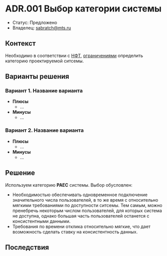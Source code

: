 # ADR.001 Выбор категории системы

<!-- Название ADR состоит из [ADR.###] [Коротко суть принятого решения] -->

* Статус: Предложено
* Владелец: sabratch@mts.ru

## Контекст

<!-- Описание проблемы, требующей решения, причин, побудивших принять решение, ограничений, действовавших на момент принятия решения -->

Необходимо в соответствии с [НФТ](../README.md#Нефункциональные-требования/Требования-к-атрибутам-качества), [ограничениями](../README.md#Ограничения) определить категорию проектируемой ситсемы.

## Варианты решения

<!-- Описание рассмотренных вариантов c их плюсами и минусами -->

### Вариант 1. Название варианта

<!-- Описание варианта 1 -->

* **Плюсы**
  * ...
* **Минусы**
  * ...

### Вариант 2. Название варианта

<!-- Описание варианта 2 -->

* **Плюсы**
  * ...
* **Минусы**
  * ...

## Решение

<!-- Описание выбранного решения. Решение должно быть сформулировано чётко ("Мы используем...", "Мы не используем", а не "Желательно.." или "Предлагается..."). 
Должна быть понятна связь между решением и проблемой, почему выбрали именно это решение из вариантов -->

Используем категорию **PAEC** системы. Выбор обусловлен:

* Необходимостью обеспечивать одновременное подключение значительного числа пользователей, в то же время с относительно мягкими требованиями по доступности ситсемы. Тем самым, можно пренебречь некоторым числом пользователей, для которых система не доступна, однако большая часть пользователей останется с консистентными данными.
* Требования по времени отклика относительно мягкие, что дает возможность сделать ставку на консистентность данных.

## Последствия

<!-- Положительные и отрицательные последствия (trade-offs). Арх. решения, которые потребуется принять как следствие принятого решения. Если решение содержит риски, то описано, как с ними планируют поступить (за счет чего снижать, почему принять). -->
